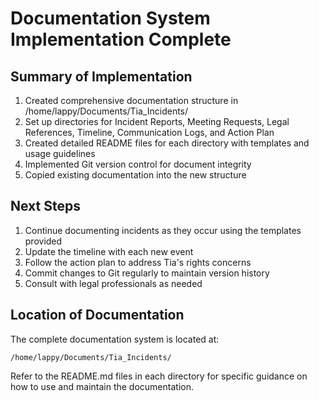 # Documentation System Implementation Complete

## Summary of Implementation

1. Created comprehensive documentation structure in /home/lappy/Documents/Tia_Incidents/
2. Set up directories for Incident Reports, Meeting Requests, Legal References, Timeline, Communication Logs, and Action Plan
3. Created detailed README files for each directory with templates and usage guidelines
4. Implemented Git version control for document integrity
5. Copied existing documentation into the new structure

## Next Steps

1. Continue documenting incidents as they occur using the templates provided
2. Update the timeline with each new event
3. Follow the action plan to address Tia's rights concerns
4. Commit changes to Git regularly to maintain version history
5. Consult with legal professionals as needed

## Location of Documentation

The complete documentation system is located at:
```
/home/lappy/Documents/Tia_Incidents/
```

Refer to the README.md files in each directory for specific guidance on how to use and maintain the documentation.
